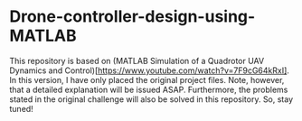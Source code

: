 # Drone-controller-design-using-MATLAB

This repository is based on (MATLAB Simulation of a Quadrotor UAV Dynamics and Control)[https://www.youtube.com/watch?v=7F9cG64kRxI]. In this version, I have only placed the original project files. Note, however, that a detailed explanation will be issued ASAP. Furthermore, the problems stated in the original challenge will also be solved in this repository. So, stay tuned!
